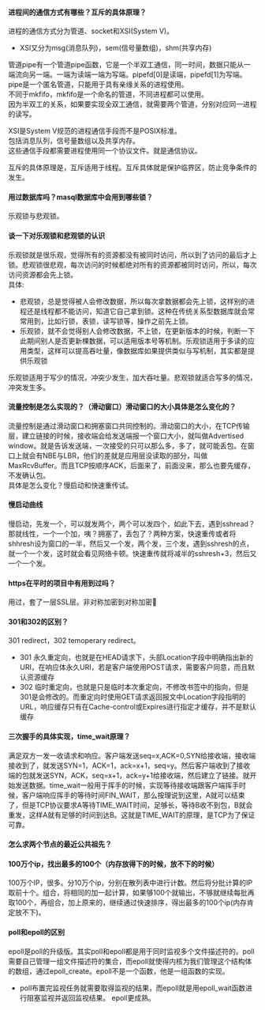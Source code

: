 #### 进程间的通信方式有哪些？互斥的具体原理？
进程的通信方式分为管道、socket和XSI(System V)。<br>
* XSI又分为msg(消息队列)，sem(信号量数组)，shm(共享内存)

管道pipe有一个管道pipe函数，它是一个半双工通信，同一时间，数据只能从一端流向另一端。一端为读端一端为写端。pipefd[0]是读端，pipefd[1]为写端。pipe是一个匿名管道，只能用于具有亲缘关系的进程使用。<br>
不同于mkfifo，mkfifo是一个命名的管道，不同进程都可以使用。<br>
因为半双工的关系，如果要实现全双工通信，就需要两个管道，分别对应同一进程的读写。<br>

XSI是System V规范的进程通信手段而不是POSIX标准。<br>
包括消息队列，信号量数组以及共享内存。<br>
这些通信手段都需要进程使用同一个协议文件。就是通信协议。<br>

互斥的具体原理是，互斥适用于线程。互斥具体就是保护临界区，防止竞争条件的发生。<br>
#### 用过数据库吗？masql数据库中会用到哪些锁？
乐观锁与悲观锁。
#### 谈一下对乐观锁和悲观锁的认识
乐观锁就是很乐观，觉得所有的资源都没有被同时访问，所以到了访问的最后才上锁。悲观锁很悲观，每次访问的时候都绝对所有的资源都被同时访问，所以，每次访问资源都会先上锁。<br>
具体:
* 悲观锁，总是觉得被人会修改数据，所以每次拿数据都会先上锁，这样别的进程还是线程都不能访问，知道它自己拿到锁。这种在传统关系型数据库就会常常用到，比如行锁，表锁，读写锁等，操作之前先上锁。
* 乐观锁，就不会觉得别人会修改数据，不上锁，在更新版本的时候，判断一下此期间别人是否更新棵数据，可以适用版本号等机制。乐观锁适用于多读的应用类型，这样可以提高吞吐量，像数据库如果提供类似与写机制，其实都是提供乐观锁

乐观锁适用于写少的情况，冲突少发生，加大吞吐量。悲观锁就适合写多的情况，冲突发生多。
#### 流量控制是怎么实现的？（滑动窗口）滑动窗口的大小具体是怎么变化的？
流量控制是通过滑动窗口和拥塞窗口共同控制的。滑动窗口的大小，在TCP传输层，建立链接的时候，接收端会给发送端报一个窗口大小，就叫做Advertised window。就是告诉发送端，一次接受的只可以那么多，多了，就可能丢包。在窗口上就会有NBE与LBR，他们的差就是应用层没读取的部分，叫做MaxRcvBuffer。而且TCP按顺序ACK，后面来了，前面没来，那么也要先缓存，不发确认包。<br>
具体是怎么变化？慢启动和快速重传试。<br>

#### 慢启动曲线
慢启动，先发一个，可以就发两个，两个可以发四个，如此下去，遇到sshread？那就线性，一个一个加，咦？拥塞了，丢包了？两种方案，快速重传或者将shhresh设为窗口的一半，然后又一个发，两个发，三个发，遇到sshresh的点，就一个一个发，这时就会看见网络卡顿。快速重传就将减半的sshresh+3，然后又一个一个发。
#### https在平时的项目中有用到过吗？
用过，套了一层SSL层。非对称加密到对称加密🔐
#### 301和302的区别？
301 redirect，302 temoperary redirect。
* 301 永久重定向，也就是在HEAD请求下，头部Location字段中明确指出新的URI，在响应体永久URI，若是客户端使用POST请求，需要客户同意，而且默认资源缓存
* 302 临时重定向，也就是只是临时本次重定向，不修改书签中的指向，但是301是会修改的。而重定向时使用GET请求返回报文中Location字段指明的URL，响应缓存只有在Cache-control或Expires进行指定才缓存，并不是默认缓存
#### 三次握手的具体实现，time_wait原理？
满足双方一发一收请求和响应。客户端发送seq=x,ACK=0,SYN给接收端，接收端接收到了，就发送SYN=1，ACK=1，ack=x+1，seq=y。然后客户端收到了接收端的包就发送SYN，ACK，seq=x+1，ack=y+1给接收端，然后建立了链接。就开始发送数据。time_wait一般用于挥手的时候，实现等待接收端跟客户端挥手时候，客户端响应挥手的等待时间FIN_WAIT，那么按理说到这里，A就可以结束了，但是TCP协议要求A等待TIME_WAIT时间，足够长，等待B收不到包，B就会重发，这样A就有足够的时间到达B。这就是TIME_WAIT的原理，是TCP为了保证可靠。<br>
#### 怎么求两个节点的最近公共祖先？

#### 100万个ip，找出最多的100个（内存放得下的时候，放不下的时候）
100万个IP，很多。分10万个ip，分别在散列表中进行计数。然后将分批计算的IP取前十个。组合，将相同的加一起计算，如果够100个就输出，不够就继续每批再取100个，再组合，加上原来的，继续通过快速排序，得出最多的100个ip(内存肯定放不下)。
#### poll和epoll的区别
epoll是poll的升级版。其实poll和epoll都是用于同时监视多个文件描述符的。poll需要自己管理一组文件描述符的集合，而epoll就使得内核为我们管理这个结构体的数组，通过epoll_create。epoll不是一个函数，他是一组函数的实现。<br>
* poll布置完监视任务就需要取得监视的结果，而epoll就是用epoll_wait函数进行阻塞监视并返回监视结果。
epoll更成熟。